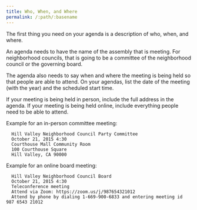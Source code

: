 ```yaml
---
title: Who, When, and Where
permalink: /:path/:basename
---
```


The first thing you need
on your agenda
is a description
of who, when, and where.

An agenda needs
to have
the name
of the assembly
that is meeting.
For neighborhood councils,
that is going to be
a committee
of the neighborhood council
or the governing board.

The agenda also needs
to say
when and where
the meeting
is being held
so that people
are able
to attend.
On your agendas,
list the date
of the meeting
(with the year)
and the scheduled start time.

If your meeting
is being held
in person,
include the full address
in the agenda.
If your meeting
is being held online,
include
everything people need
to be able
to attend.

Example for an in-person committee meeting:

      Hill Valley Neighborhood Council Party Committee
      October 21, 2015 4:30
      Courthouse Mall Community Room
      100 Courthouse Square
      Hill Valley, CA 90000

Example for an online board meeting:

      Hill Valley Neighborhood Council Board
      October 21, 2015 4:30
      Teleconference meeting
      Attend via Zoom: https://zoom.us/j/987654321012
      Attend by phone by dialing 1-669-900-6833 and entering meeting id 987 6543 21012

